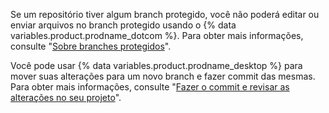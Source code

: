 Se um repositório tiver algum branch protegido, você não poderá editar ou enviar arquivos no branch protegido usando o {% data variables.product.prodname_dotcom %}. Para obter mais informações, consulte "[Sobre branches protegidos](/articles/about-protected-branches)".

Você pode usar {% data variables.product.prodname_desktop %} para mover suas alterações para um novo branch e fazer commit das mesmas. Para obter mais informações, consulte "[Fazer o commit e revisar as alterações no seu projeto](/desktop/contributing-to-projects/committing-and-reviewing-changes-to-your-project)".
